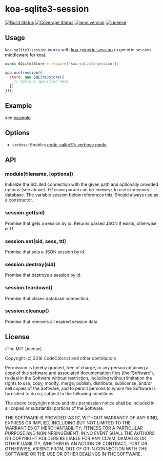 # koa-sqlite3-session

[![Build Status](https://travis-ci.org/ChiChou/koa-sqlite3-session.svg?branch=master)](https://travis-ci.org/ChiChou/koa-sqlite3-session) [![Coverage Status](https://coveralls.io/repos/github/ChiChou/koa-sqlite3-session/badge.svg?branch=master)](https://coveralls.io/github/ChiChou/koa-sqlite3-session?branch=master) [![npm version](https://badge.fury.io/js/koa-sqlite3-session.svg)](https://badge.fury.io/js/koa-sqlite3-session) [![License](https://img.shields.io/npm/l/koa-sqlite3-session.svg?style=flat-square)](https://github.com/chichou/koa-sqlite3-session/blob/master/LICENSE)

## Usage

`koa-sqlite3-session` works with [koa-generic-session](https://github.com/koajs/generic-session) (a generic session middleware for koa).

```javascript
const SQLite3Store = require('koa-sqlite3-session');

app.use(session({
  store: new SQLite3Store({
    // Options specified here
  })
}));

```

## Example

see [example](example)

## Options

* `verbose`: Enables [node-sqlite3's verbose mode](https://github.com/mapbox/node-sqlite3/wiki/API#sqlite3verbose)

## API

### module(filename, [options])

Initialize the SQLite3 connection with the given path and optionally provided options (see above). `filename` param can be `:memory:` to use in-memory database. The variable session below references this. Should always use as a constructor.

### session.get(sid)

Promise that gets a session by id. Returns parsed JSON if exists, otherwise `null`.

### session.set(sid, sess, ttl)

Promise that sets a JSON session by id.

### session.destroy(sid)

Promise that destroys a session by id.

### session.teardown()

Promise that closes database connection.

### session.cleanup()

Promise that removes all expired session data.

## License

(The MIT License)

Copyright (c) 2016 CodeColorist and other contributors

Permission is hereby granted, free of charge, to any person obtaining a copy of this software and associated documentation files (the 'Software'), to deal in the Software without restriction, including without limitation the rights to use, copy, modify, merge, publish, distribute, sublicense, and/or sell copies of the Software, and to permit persons to whom the Software is furnished to do so, subject to the following conditions:

The above copyright notice and this permission notice shall be included in all copies or substantial portions of the Software.

THE SOFTWARE IS PROVIDED 'AS IS', WITHOUT WARRANTY OF ANY KIND, EXPRESS OR IMPLIED, INCLUDING BUT NOT LIMITED TO THE WARRANTIES OF MERCHANTABILITY, FITNESS FOR A PARTICULAR PURPOSE AND NONINFRINGEMENT. IN NO EVENT SHALL THE AUTHORS OR COPYRIGHT HOLDERS BE LIABLE FOR ANY CLAIM, DAMAGES OR OTHER LIABILITY, WHETHER IN AN ACTION OF CONTRACT, TORT OR OTHERWISE, ARISING FROM, OUT OF OR IN CONNECTION WITH THE SOFTWARE OR THE USE OR OTHER DEALINGS IN THE SOFTWARE.